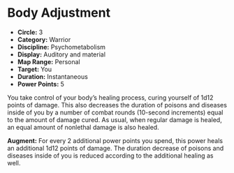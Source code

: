 # Body Adjustment

- **Circle:** 3
- **Category:** Warrior
- **Discipline:** Psychometabolism
- **Display:** Auditory and material
- **Map Range:** Personal
- **Target:** You
- **Duration:** Instantaneous
- **Power Points:** 5

You take control of your body’s healing process, curing yourself of 1d12 points of damage. This also decreases the duration of poisons and diseases inside of you by a number of combat rounds (10-second increments) equal to the amount of damage cured. As usual, when regular damage is healed, an equal amount of nonlethal damage is also healed.

**Augment:** For every 2 additional power points you spend, this power heals an additional 1d12 points of damage. The duration decrease of poisons and diseases inside of you is reduced according to the additional healing as well.
